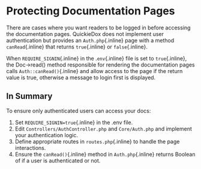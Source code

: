 # Protecting Documentation Pages

There are cases where you want readers to be logged in before accessing the documentation pages. QuickieDox does not implement user authentication but provides an `Auth.php`{.inline} page with a method `canRead`{.inline} that returns `true`{.inline} or `false`{.inline}. 

When `REQUIRE_SIGNIN`{.inline} in the .`env`{.inline} file is set to `true`{.inline}, the Doc->read() method responsible for rendering the documentation pages calls `Auth::canRead()`{.inline} and allow access to the page if the return value is true, otherwise a message to login first is displayed. 

## In Summary

To ensure only authenticated users can access your docs:
1. Set `REQUIRE_SIGNIN=true`{.inline} in the .env file. 
2. Edit `Controllers/AuthController.php` and `Core/Auth.php` and implement your authentication logic. 
3. Define appropriate routes in `routes.php`{.inline} to handle the page interactions. 
4. Ensure the `canRead()`{.inline} method in `Auth.php`{.inline} returns Boolean of if a user is authenticated or not. 
